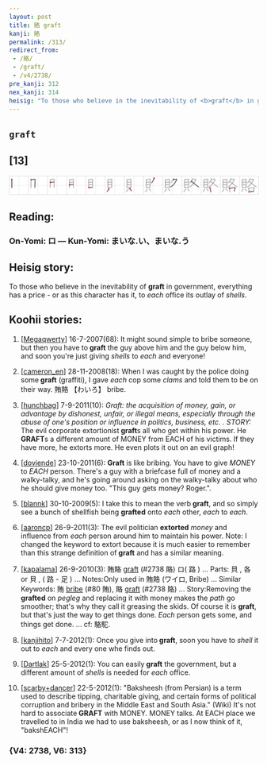 ```yaml
---
layout: post
title: 賂 graft
kanji: 賂
permalink: /313/
redirect_from:
 - /賂/
 - /graft/
 - /v4/2738/
pre_kanji: 312
nex_kanji: 314
heisig: "To those who believe in the inevitability of <b>graft</b> in government, everything has a price - or as this character has it, to <i>each</i> office its outlay of <i>shells</i>."
---
```


## `graft`

## [13]

<div class="stroke"><img src="../images/E8B382.png" /></div>

## Reading:

### On-Yomi: ロ &mdash; Kun-Yomi: まいな.い、まいな.う

## Heisig story:

To those who believe in the inevitability of <b>graft</b> in government, everything has a price - or as this character has it, to <i>each</i> office its outlay of <i>shells</i>.

## Koohii stories:

1) [<a href="http://kanji.koohii.com/profile/Megaqwerty">Megaqwerty</a>] 16-7-2007(68): It might sound simple to bribe someone, but then you have to<strong> graft</strong> the guy above him and the guy below him, and soon you&#039;re just giving <em>shells</em> to <em>each</em> and everyone!

2) [<a href="http://kanji.koohii.com/profile/cameron_en">cameron_en</a>] 28-11-2008(18): When I was caught by the police doing some<strong> graft</strong> (graffiti), I gave <em>each</em> cop some <em>clams</em> and told them to be on their way. 賄賂 【わいろ】 bribe.

3) [<a href="http://kanji.koohii.com/profile/hunchbag">hunchbag</a>] 7-9-2011(10): <em>Graft: the acquisition of money, gain, or advantage by dishonest, unfair, or illegal means, especially through the abuse of one&#039;s position or influence in politics, business, etc. .</em> <em>STORY:</em> The evil corporate extortionist<strong> graft</strong>s all who get within his power. He<strong> GRAFT</strong>s a different amount of MONEY from EACH of his victims. If they have more, he extorts more. He even plots it out on an evil graph!

4) [<a href="http://kanji.koohii.com/profile/doviende">doviende</a>] 23-10-2011(6): <strong>Graft</strong> is like bribing. You have to give <em>MONEY</em> to <em>EACH</em> person. There&#039;s a guy with a briefcase full of money and a walky-talky, and he&#039;s going around asking on the walky-talky about who he should give money too. &quot;This guy gets money? Roger.&quot;.

5) [<a href="http://kanji.koohii.com/profile/blannk">blannk</a>] 30-10-2009(5): I take this to mean the verb<strong> graft</strong>, and so simply see a bunch of shellfish being <strong>grafted</strong> onto <em>each</em> other, <em>each</em> to <em>each</em>.

6) [<a href="http://kanji.koohii.com/profile/aaroncp">aaroncp</a>] 26-9-2011(3): The evil politician <strong>extorted</strong> <em>money</em> and influence from <em>each</em> person around him to maintain his power. Note: I changed the keyword to extort because it is much easier to remember than this strange definition of<strong> graft</strong> and has a similar meaning.

7) [<a href="http://kanji.koohii.com/profile/kapalama">kapalama</a>] 26-9-2010(3): 賄賂 <a href="../v4/2738">graft</a> (#2738 賂) ロ( 路 ) ... Parts: 貝 , 各 or 貝 , ( 路 - 足 ) ... Notes:Only used in 賄賂 (ワイロ, Bribe) ... Similar Keywords: 賄 <a href="../v4/80">bribe</a> (#80 賄), 賂 <a href="../v4/2738">graft</a> (#2738 賂) ... Story:Removing the <strong>grafted</strong> on <em>pegleg</em> and replacing it with money makes the <em>path</em> go smoother; that&#039;s why they call it greasing the skids. Of course it is <strong>graft</strong>, but that&#039;s just the way to get things done. <em>Each</em> person gets some, and things get done. ... cf: 駱駝.

8) [<a href="http://kanji.koohii.com/profile/kanjihito">kanjihito</a>] 7-7-2012(1): Once you give into<strong> graft</strong>, soon you have to <em>shell</em> it out to <em>each</em> and every one whe finds out.

9) [<a href="http://kanji.koohii.com/profile/Dartlak">Dartlak</a>] 25-5-2012(1): You can easily<strong> graft</strong> the government, but a different amount of <em>shells</em> is needed for <em>each</em> office.

10) [<a href="http://kanji.koohii.com/profile/scarby+dancer">scarby+dancer</a>] 22-5-2012(1): &quot;Baksheesh (from Persian) is a term used to describe tipping, charitable giving, and certain forms of political corruption and bribery in the Middle East and South Asia.&quot; (Wiki) It&#039;s not hard to associate<strong> GRAFT</strong> with MONEY. MONEY talks. At EACH place we travelled to in India we had to use baksheesh, or as I now think of it, &quot;bakshEACH&quot;!

### {V4: 2738, V6: 313}
